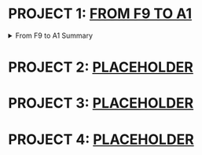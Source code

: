 # PROJECT 1: [FROM F9 TO A1](https://zqlimy17.github.io/from-f9-to-a1/)

<details><summary>From F9 to A1 Summary</summary>

[From F9 to A1] is a mathematics game for students. The player has to select the operation, and then to answer as many math questions within a 30 seconds limit. 

</details>

# PROJECT 2: [PLACEHOLDER](#)

# PROJECT 3: [PLACEHOLDER](#)

# PROJECT 4: [PLACEHOLDER](#)
